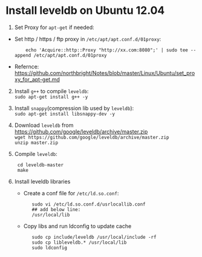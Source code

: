 # Install leveldb on Ubuntu 12.04

1. Set Proxy for `apt-get` if needed:  

  * Set http / https / ftp proxy in `/etc/apt/apt.conf.d/01proxy`:

            echo 'Acquire::http::Proxy "http://xx.com:8080";' | sudo tee --append /etc/apt/apt.conf.d/01proxy

  * Refernce:  
    <https://github.com/northbright/Notes/blob/master/Linux/Ubuntu/set_proxy_for_apt-get.md>

2. Install `g++` to compile `leveldb`:  
   `sudo apt-get install g++ -y`

3. Install `snappy`(compression lib used by `leveldb`):  
   `sudo apt-get install libsnappy-dev -y`

4. Download `leveldb` from <https://github.com/google/leveldb/archive/master.zip>  
   `wget https://github.com/google/leveldb/archive/master.zip`  
   `unzip master.zip`

5. Compile `leveldb`:  

        cd leveldb-master
        make

6. Install leveldb libraries
   * Create a conf file for `/etc/ld.so.conf`:
   
            sudo vi /etc/ld.so.conf.d/usrlocallib.conf
            ## add below line:
            /usr/local/lib
 
   * Copy libs and run ldconfig to update cache
   
            sudo cp include/leveldb /usr/local/include -rf
            sudo cp libleveldb.* /usr/local/lib
            sudo ldconfig

